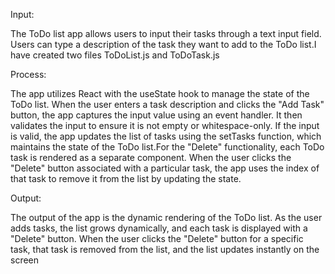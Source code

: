 Input:

   The ToDo list app allows users to input their tasks through a text input field. Users can type a description of the task they want to add to the ToDo list.I have created two files ToDoList.js and ToDoTask.js

Process:

   The app utilizes React with the useState hook to manage the state of the ToDo list. When the user enters a task description and clicks the "Add Task" button, the app captures the input value using an event handler. It then validates the input to ensure it is not empty or whitespace-only. If the input is valid, the app updates the list of tasks using the setTasks function, which maintains the state of the ToDo list.For the "Delete" functionality, each ToDo task is rendered as a separate component. When the user clicks the "Delete" button associated with a particular task, the app uses the index of that task to remove it from the list by updating the state.

Output:

   The output of the app is the dynamic rendering of the ToDo list. As the user adds tasks, the list grows dynamically, and each task is displayed with a "Delete" button. When the user clicks the "Delete" button for a specific task, that task is removed from the list, and the list updates instantly on the screen